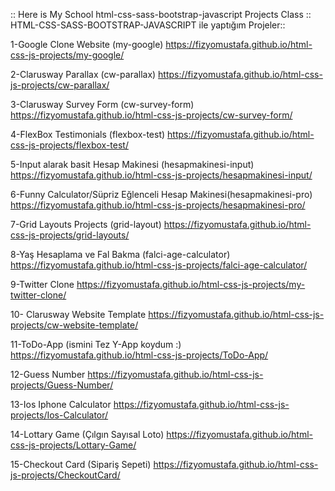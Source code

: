 :: Here is My School html-css-sass-bootstrap-javascript Projects Class :: HTML-CSS-SASS-BOOTSTRAP-JAVASCRIPT ile yaptığım Projeler::

1-Google Clone Website (my-google) https://fizyomustafa.github.io/html-css-js-projects/my-google/

2-Clarusway Parallax (cw-parallax) https://fizyomustafa.github.io/html-css-js-projects/cw-parallax/

3-Clarusway Survey Form (cw-survey-form) https://fizyomustafa.github.io/html-css-js-projects/cw-survey-form/

4-FlexBox Testimonials (flexbox-test) https://fizyomustafa.github.io/html-css-js-projects/flexbox-test/

5-Input alarak basit Hesap Makinesi (hesapmakinesi-input) https://fizyomustafa.github.io/html-css-js-projects/hesapmakinesi-input/

6-Funny Calculator/Süpriz Eğlenceli Hesap Makinesi(hesapmakinesi-pro) https://fizyomustafa.github.io/html-css-js-projects/hesapmakinesi-pro/

7-Grid Layouts Projects (grid-layout) https://fizyomustafa.github.io/html-css-js-projects/grid-layouts/

8-Yaş Hesaplama ve Fal Bakma (falci-age-calculator) https://fizyomustafa.github.io/html-css-js-projects/falci-age-calculator/

9-Twitter Clone https://fizyomustafa.github.io/html-css-js-projects/my-twitter-clone/

10- Clarusway Website Template https://fizyomustafa.github.io/html-css-js-projects/cw-website-template/

11-ToDo-App (ismini Tez Y-App koydum :) https://fizyomustafa.github.io/html-css-js-projects/ToDo-App/

12-Guess Number https://fizyomustafa.github.io/html-css-js-projects/Guess-Number/

13-Ios Iphone Calculator https://fizyomustafa.github.io/html-css-js-projects/Ios-Calculator/

14-Lottary Game (Çılgın Sayısal Loto) https://fizyomustafa.github.io/html-css-js-projects/Lottary-Game/

15-Checkout Card (Sipariş Sepeti) https://fizyomustafa.github.io/html-css-js-projects/CheckoutCard/
